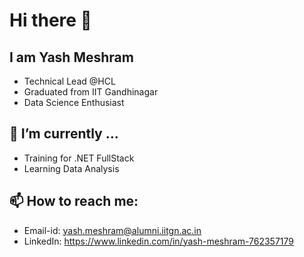 # Hi there 👋

## I am Yash Meshram
* Technical Lead @HCL
* Graduated from IIT Gandhinagar
* Data Science Enthusiast

<!-- Here are some ideas to get you started: -->

<!-- ## 🔭 I’m currently working on ... -->
## 🌱 I’m currently ...
<!-- * Gradient boosting
* Feature Engineering\ -->
<!-- \ -->
* Training for .NET FullStack
* Learning Data Analysis
## 📫 How to reach me:
* Email-id: yash.meshram@alumni.iitgn.ac.in
* LinkedIn: https://www.linkedin.com/in/yash-meshram-762357179


<!-- ## My Github stats
![GitHub stats](https://github-readme-stats.vercel.app/api?username=yash-meshram&show_icons=true&theme=dark)

[![Top Langs](https://github-readme-stats.vercel.app/api/top-langs/?username=yash-meshram&show_icons=true&theme=dark)](https://github.com/yash-meshram/github-readme-stats) -->
